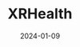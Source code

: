 ---  
layout: startup_page  
title: "XRHealth"  
id: "xr.health"  
permalink: "/xrhealthxr.health01092024/"  
website: "https://www.xr.health/"  
funding_round: ""  
funding_amount: "$6M"  
investors: "Asabys Partners, NOVA Prime Fund, Clearbrook, LLC., XRHealth's current investors"  
about: "XRHealth is a healthcare platform utilizing spatial computing (virtual and augmented reality) to deliver therapeutic care. It integrates immersive XR technology, licensed clinicians, and data analytics, offering virtual treatment for various mental and physical health conditions from patients' homes. The platform aims to revolutionize digital healthcare by improving accessibility and reducing the burden on clinical staff."  
markets: "Healthtech, AI, Virtual Reality, Augmented Reality"  
hq: "Boston, Massachusetts, United States"  
founded_year: "2016"  
linkedin: "https://www.linkedin.com/company/xrhealth"  
twitter: "https://twitter.com/XR_Health"  
instagram: ""  
facebook: "https://www.facebook.com/Extended.Reality.Health"  
crunchbase: "https://www.crunchbase.com/organization/vrhealth"  
pitchbook: "https://pitchbook.com/profiles/company/169127-29"  

date_display: "09-Jan-2024"  
date: "2024-01-09"

# SEO Optimization  
meta_title: "XRHealth -  Funding ($6M)"  
meta_description: "XRHealth, XRHealth is a healthcare platform utilizing spatial computing (virtual and augmented reality) to deliver therapeutic care. It integrates immersive XR ..."  
meta_keywords: "XRHealth, Healthtech, AI, Virtual Reality, Augmented Reality,  funding"  
canonical_url: "https://startup.projectstartups.com/xrhealthxr.health01092024/"  
---